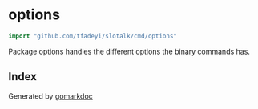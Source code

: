 <!-- Code generated by gomarkdoc. DO NOT EDIT -->

# options

```go
import "github.com/tfadeyi/slotalk/cmd/options"
```

Package options handles the different options the binary commands has.

## Index



Generated by [gomarkdoc](<https://github.com/princjef/gomarkdoc>)

